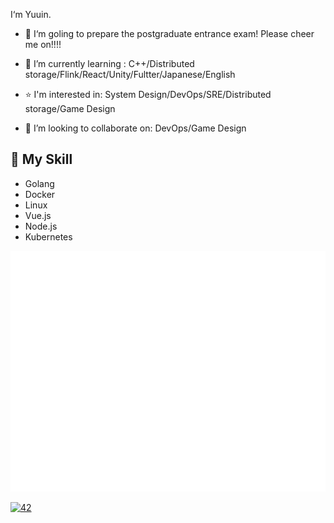 
I‘m Yuuin.

- 📖 I‘m goling to prepare the postgraduate entrance exam! Please cheer me on!!!!

- 🌱 I’m currently learning : C++/Distributed storage/Flink/React/Unity/Fultter/Japanese/English
- ⭐ I'm interested in: System Design/DevOps/SRE/Distributed storage/Game Design
- 🤔 I’m looking to collaborate on: DevOps/Game Design

## 🌟 My Skill 
- Golang
- Docker
- Linux
- Vue.js
- Node.js
- Kubernetes

![Metrics](/github-metrics.svg)
	
[![42](https://github-readme-stats.vercel.app/api/top-langs/?username=YuuinIH&count_private=true&layout=compact&theme=github_dark&hide_border=true)](#)
